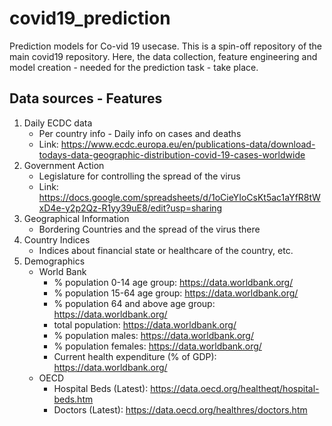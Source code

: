 # covid19_prediction
Prediction models for Co-vid 19 usecase. This is a spin-off repository of the main covid19 repository. Here, the data collection, feature engineering and model creation - needed for the prediction task - take place.

## Data sources - Features

1. Daily ECDC data 
    - Per country info - Daily info on cases and deaths
    - Link: https://www.ecdc.europa.eu/en/publications-data/download-todays-data-geographic-distribution-covid-19-cases-worldwide
2. Government Action 
    - Legislature for controlling the spread of the virus
    - Link: https://docs.google.com/spreadsheets/d/1oCieYIoCsKt5ac1aYfR8tWxD4e-y2p2Qz-R1yy39uE8/edit?usp=sharing
3. Geographical Information
    - Bordering Countries and the spread of the virus there
4. Country Indices 
    - Indices about financial state or healthcare of the country, etc.
5. Demographics
    - World Bank
        - % population 0-14 age group: https://data.worldbank.org/
        - % population 15-64 age group: https://data.worldbank.org/
        - % population 64 and above age group: https://data.worldbank.org/
        - total population: https://data.worldbank.org/
        - % population males: https://data.worldbank.org/
        - % population females: https://data.worldbank.org/
        - Current health expenditure (% of GDP): https://data.worldbank.org/
    - OECD
        - Hospital Beds (Latest): https://data.oecd.org/healtheqt/hospital-beds.htm
        - Doctors (Latest): https://data.oecd.org/healthres/doctors.htm
